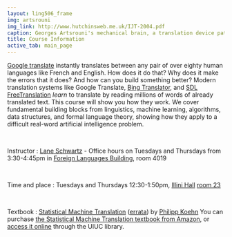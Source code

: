 ```yaml
---
layout: ling506_frame
img: artsrouni
img_link: http://www.hutchinsweb.me.uk/IJT-2004.pdf
caption: Georges Artsrouni's mechanical brain, a translation device patented in 1933 in France.
title: Course Information
active_tab: main_page 
---
```


[Google translate](http://translate.google.com/) instantly
translates between any pair of over eighty human languages 
like French and English. How does it do that? Why does it 
make the errors that it does? And how can you build something 
better? Modern translation systems like Google Translate, 
[Bing Translator](http://www.microsofttranslator.com/),
and [SDL FreeTranslation](http://www.freetranslation.com/)
*learn* to translate by reading millions of words of already 
translated text. This course will show you how they work. 
We cover fundamental building blocks from linguistics, 
machine learning, algorithms, data structures, and formal 
language theory, showing how they apply to a difficult
real-word artificial intelligence problem.

<br/>

Instructor
: [Lane Schwartz](http://www.linguistics.illinois.edu/people/lanes) - Office hours on Tuesdays and Thursdays from 3:30-4:45pm in [Foreign Languages Building](https://www.fs.uiuc.edu/ada/0172.html), room 4019

<br/>

Time and place
: Tuesdays and Thursdays 12:30-1:50pm, [Illini Hall](https://www.fs.uiuc.edu/ada/0065.html) [room 23](https://www.cites.illinois.edu/ics/illini_hall.html)

<br/>

Textbook
: [Statistical Machine Translation](http://www.statmt.org/book/) (<a href="http://statmt.org/book/errata.html">errata</a>) 
by <a href="http://homepages.inf.ed.ac.uk/pkoehn/">Philipp Koehn</a> 
You can purchase <a href="http://www.amazon.com/Statistical-Machine-Translation-Philipp-Koehn/dp/0521874157">the Statistical Machine Translation textbook from Amazon</a>, or <a href="http://proquest.safaribooksonline.com.proxy2.library.illinois.edu/9781139637565">access it online</a> through the UIUC library.
